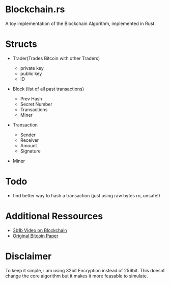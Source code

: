 # Blockchain.rs
A toy implementation of the Blockchain Algorithm, implemented in Rust.

# Structs
* Trader(Trades Bitcoin with other Traders)
  * private key
  * public key
  * ID

* Block (list of all past transactions)
  * Prev Hash
  * Secret Number
  * Transactions
  * Miner

* Transaction
  * Sender
  * Receiver
  * Amount
  * Signature

* Miner

# Todo
* find better way to hash a transaction (just using raw bytes rn, unsafe!)

# Additional Ressources
* [3b1b Video on Blockchain](https://www.youtube.com/watch?v=bBC-nXj3Ng4)
* [Original Bitcoin Paper](https://bitcoin.org/en/bitcoin-paper)

# Disclaimer 
To keep it simple, i am using 32bit Encryption instead of 256bit.
This doesnt change the core algorithm but it makes it more feasable
to simulate.
